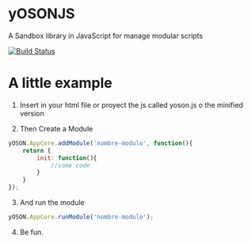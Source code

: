 yOSONJS
=======

A Sandbox library in JavaScript for manage modular scripts

[![Build Status](https://secure.travis-ci.org/yosonjs/yosonjs.png)](https://travis-ci.org/yosonjs/yosonjs)

A little example
================

1. Insert in your html file or proyect the js called yoson.js o the minified version

2. Then Create a Module

```javascript
yOSON.AppCore.addModule('nombre-modulo', function(){
    return {
        init: function(){
            //some code
        }
    }
});
```
3. And run the module
```javascript
yOSON.AppCore.runModule('nombre-modulo');
```

4. Be fun.
